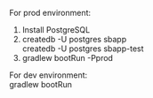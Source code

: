 For prod environment:

1. Install PostgreSQL
2. createdb -U postgres sbapp\
   createdb -U postgres sbapp-test
3. gradlew bootRun -Pprod

For dev environment:\
gradlew bootRun
